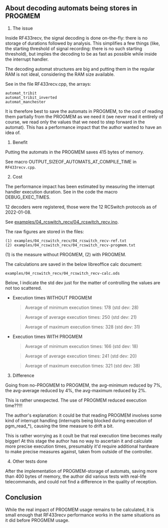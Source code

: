 About decoding automats being stores in PROGMEM
-----------------------------------------------

1. The issue

Inside RF433recv, the signal decoding is done on-the-fly: there is no storage
of durations followed by analysis. This simplifies a few things (like, the
starting threshold of signal recording: there is no such starting threshold),
but implies the decoding to be as fast as possible while inside the interrupt
handler.

The decoding automat structures are big and putting them in the regular RAM is
not ideal, considering the RAM size available.

See in the file RF433recv.cpp, the arrays:

    automat_tribit
    automat_tribit_inverted
    automat_manchester

It is therefore best to save the automats in PROGMEM, to the cost of reading
them partially from the PROGMEM as we need it (we never read it entirely of
course, we read only the values that we need to step forward in the automat).
This has a performance impact that the author wanted to have an idea of.

1. Benefit

Putting the automats in the PROGMEM saves 415 bytes of memory.

See macro OUTPUT_SIZEOF_AUTOMATS_AT_COMPILE_TIME in `RF433recv.cpp`.

2. Cost

The performance impact has been estimated by measuring the interrupt handler
execution duration. See in the code the macro DEBUG_EXEC_TIMES.

12 decoders were registered, those were the 12 RCSwitch protocols as of
2022-01-08.

See [examples/04_rcswitch_recv/04_rcswitch_recv.ino](examples/04_rcswitch_recv/04_rcswitch_recv.ino).

The raw figures are stored in the files:

    (1) examples/04_rcswitch_recv/04_rcswitch_recv-ref.txt
    (2) examples/04_rcswitch_recv/04_rcswitch_recv-progmem.txt

(1) is the measure without PROGMEM, (2) with PROGMEM.

The calculations are saved in the below libreoffice calc document:

    examples/04_rcswitch_recv/04_rcswitch_recv-calc.ods

Below, I indicate the std dev just for the matter of controlling the values are
not too scattered.

- Execution times WITHOUT PROGMEM

    > Average of minimum execution times: 178 (std dev: 28)

    > Average of average execution times: 250 (std dev: 21)

    > Average of maximum execution times: 328 (std dev: 31)

- Execution times WITH PROGMEM

    > Average of minimum execution times: 166 (std dev: 18)

    > Average of average execution times: 241 (std dev: 20)

    > Average of maximum execution times: 321 (std dev: 38)

3. Difference

Going from no-PROGMEM to PROGMEM, the avg-minimum reduced by 7%, the
avg-average reduced by 4%, the avg-maximum reduced by 2%.

This is rather unexpected. The use of PROGMEM reduced execution time??!!!

The author's explanation: it could be that reading PROGMEM involves some kind
of interrupt handling (interrupts being blocked during execution of
pgm_read_\*), causing the time measure to drift a bit.

This is rather worrying as it coult be that real execution time becomes really
bigger! At this stage the author has no way to ascertain it and calculate more
precise execution times, presumably it'd require additional hardware to make
precise measures against, taken from outside of the controller.

4. Other tests done

After the implementation of PROGMEM-storage of automats, saving more than 400
bytes of memory, the author did various tests with real-life telecommands, and
could not find a difference in the quality of reception.


Conclusion
----------

While the real impact of PROGMEM usage remains to be calculated, it is small
enough that RF433recv performance works in the same situations as it did before
PROGMEM usage.

